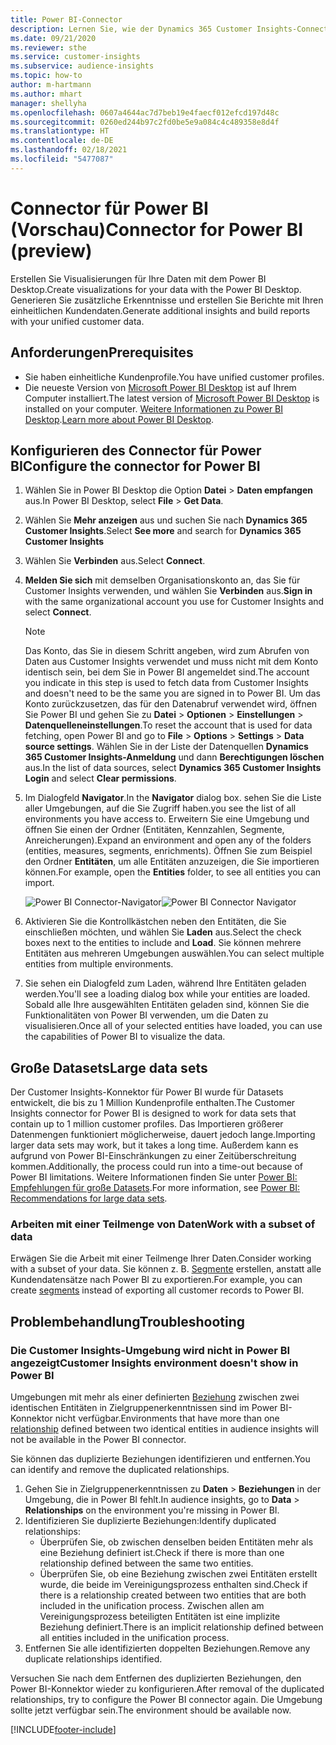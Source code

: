```yaml
---
title: Power BI-Connector
description: Lernen Sie, wie der Dynamics 365 Customer Insights-Connector in Power BI verwendet wird.
ms.date: 09/21/2020
ms.reviewer: sthe
ms.service: customer-insights
ms.subservice: audience-insights
ms.topic: how-to
author: m-hartmann
ms.author: mhart
manager: shellyha
ms.openlocfilehash: 0607a4644ac7d7beb19e4faecf012efcd197d48c
ms.sourcegitcommit: 0260ed244b97c2fd0be5e9a084c4c489358e8d4f
ms.translationtype: HT
ms.contentlocale: de-DE
ms.lasthandoff: 02/18/2021
ms.locfileid: "5477087"
---
```

# <a name="connector-for-power-bi-preview"></a><span data-ttu-id="161c2-103">Connector für Power BI (Vorschau)</span><span class="sxs-lookup"><span data-stu-id="161c2-103">Connector for Power BI (preview)</span></span>

<span data-ttu-id="161c2-104">Erstellen Sie Visualisierungen für Ihre Daten mit dem Power BI Desktop.</span><span class="sxs-lookup"><span data-stu-id="161c2-104">Create visualizations for your data with the Power BI Desktop.</span></span> <span data-ttu-id="161c2-105">Generieren Sie zusätzliche Erkenntnisse und erstellen Sie Berichte mit Ihren einheitlichen Kundendaten.</span><span class="sxs-lookup"><span data-stu-id="161c2-105">Generate additional insights and build reports with your unified customer data.</span></span>

## <a name="prerequisites"></a><span data-ttu-id="161c2-106">Anforderungen</span><span class="sxs-lookup"><span data-stu-id="161c2-106">Prerequisites</span></span>

- <span data-ttu-id="161c2-107">Sie haben einheitliche Kundenprofile.</span><span class="sxs-lookup"><span data-stu-id="161c2-107">You have unified customer profiles.</span></span>
- <span data-ttu-id="161c2-108">Die neueste Version von [Microsoft Power BI Desktop](https://powerbi.microsoft.com/desktop/) ist auf Ihrem Computer installiert.</span><span class="sxs-lookup"><span data-stu-id="161c2-108">The latest version of [Microsoft Power BI Desktop](https://powerbi.microsoft.com/desktop/) is installed on your computer.</span></span> <span data-ttu-id="161c2-109">[Weitere Informationen zu Power BI Desktop](https://docs.microsoft.com/power-bi/desktop-what-is-desktop).</span><span class="sxs-lookup"><span data-stu-id="161c2-109">[Learn more about Power BI Desktop](https://docs.microsoft.com/power-bi/desktop-what-is-desktop).</span></span>

## <a name="configure-the-connector-for-power-bi"></a><span data-ttu-id="161c2-110">Konfigurieren des Connector für Power BI</span><span class="sxs-lookup"><span data-stu-id="161c2-110">Configure the connector for Power BI</span></span>

1. <span data-ttu-id="161c2-111">Wählen Sie in Power BI Desktop die Option **Datei** > **Daten empfangen** aus.</span><span class="sxs-lookup"><span data-stu-id="161c2-111">In Power BI Desktop, select **File** > **Get Data**.</span></span>

1. <span data-ttu-id="161c2-112">Wählen Sie **Mehr anzeigen** aus und suchen Sie nach **Dynamics 365 Customer Insights**.</span><span class="sxs-lookup"><span data-stu-id="161c2-112">Select **See more** and search for **Dynamics 365 Customer Insights**</span></span>

1. <span data-ttu-id="161c2-113">Wählen Sie **Verbinden** aus.</span><span class="sxs-lookup"><span data-stu-id="161c2-113">Select **Connect**.</span></span>

1. <span data-ttu-id="161c2-114">**Melden Sie sich** mit demselben Organisationskonto an, das Sie für Customer Insights verwenden, und wählen Sie **Verbinden** aus.</span><span class="sxs-lookup"><span data-stu-id="161c2-114">**Sign in** with the same organizational account you use for Customer Insights and select **Connect**.</span></span>
   > [!NOTE]
   > <span data-ttu-id="161c2-115">Das Konto, das Sie in diesem Schritt angeben, wird zum Abrufen von Daten aus Customer Insights verwendet und muss nicht mit dem Konto identisch sein, bei dem Sie in Power BI angemeldet sind.</span><span class="sxs-lookup"><span data-stu-id="161c2-115">The account you indicate in this step is used to fetch data from Customer Insights and doesn't need to be the same you are signed in to Power BI.</span></span> <span data-ttu-id="161c2-116">Um das Konto zurückzusetzen, das für den Datenabruf verwendet wird, öffnen Sie Power BI und gehen Sie zu **Datei** > **Optionen** > **Einstellungen** > **Datenquelleneinstellungen**.</span><span class="sxs-lookup"><span data-stu-id="161c2-116">To reset the account that is used for data fetching, open Power BI and go to **File** > **Options** > **Settings** > **Data source settings**.</span></span> <span data-ttu-id="161c2-117">Wählen Sie in der Liste der Datenquellen **Dynamics 365 Customer Insights-Anmeldung** und dann **Berechtigungen löschen** aus.</span><span class="sxs-lookup"><span data-stu-id="161c2-117">In the list of data sources, select **Dynamics 365 Customer Insights Login** and select **Clear permissions**.</span></span>  

1. <span data-ttu-id="161c2-118">Im Dialogfeld **Navigator**.</span><span class="sxs-lookup"><span data-stu-id="161c2-118">In the **Navigator** dialog box.</span></span> <span data-ttu-id="161c2-119">sehen Sie die Liste aller Umgebungen, auf die Sie Zugriff haben.</span><span class="sxs-lookup"><span data-stu-id="161c2-119">you see the list of all environments you have access to.</span></span> <span data-ttu-id="161c2-120">Erweitern Sie eine Umgebung und öffnen Sie einen der Ordner (Entitäten, Kennzahlen, Segmente, Anreicherungen).</span><span class="sxs-lookup"><span data-stu-id="161c2-120">Expand an environment and open any of the folders (entities, measures, segments, enrichments).</span></span> <span data-ttu-id="161c2-121">Öffnen Sie zum Beispiel den Ordner **Entitäten**, um alle Entitäten anzuzeigen, die Sie importieren können.</span><span class="sxs-lookup"><span data-stu-id="161c2-121">For example, open the **Entities** folder, to see all entities you can import.</span></span>

   <span data-ttu-id="161c2-122">![Power BI Connector-Navigator](media/power-bi-navigator.png "Power BI Connector-Navigator")</span><span class="sxs-lookup"><span data-stu-id="161c2-122">![Power BI Connector Navigator](media/power-bi-navigator.png "Power BI Connector Navigator")</span></span>

1. <span data-ttu-id="161c2-123">Aktivieren Sie die Kontrollkästchen neben den Entitäten, die Sie einschließen möchten, und wählen Sie **Laden** aus.</span><span class="sxs-lookup"><span data-stu-id="161c2-123">Select the check boxes next to the entities to include and **Load**.</span></span> <span data-ttu-id="161c2-124">Sie können mehrere Entitäten aus mehreren Umgebungen auswählen.</span><span class="sxs-lookup"><span data-stu-id="161c2-124">You can select multiple entities from multiple environments.</span></span>

1. <span data-ttu-id="161c2-125">Sie sehen ein Dialogfeld zum Laden, während Ihre Entitäten geladen werden.</span><span class="sxs-lookup"><span data-stu-id="161c2-125">You'll see a loading dialog box while your entities are loaded.</span></span> <span data-ttu-id="161c2-126">Sobald alle Ihre ausgewählten Entitäten geladen sind, können Sie die Funktionalitäten von Power BI verwenden, um die Daten zu visualisieren.</span><span class="sxs-lookup"><span data-stu-id="161c2-126">Once all of your selected entities have loaded, you can use the capabilities of Power BI to visualize the data.</span></span>

## <a name="large-data-sets"></a><span data-ttu-id="161c2-127">Große Datasets</span><span class="sxs-lookup"><span data-stu-id="161c2-127">Large data sets</span></span>

<span data-ttu-id="161c2-128">Der Customer Insights-Konnektor für Power BI wurde für Datasets entwickelt, die bis zu 1 Million Kundenprofile enthalten.</span><span class="sxs-lookup"><span data-stu-id="161c2-128">The Customer Insights connector for Power BI is designed to work for data sets that contain up to 1 million customer profiles.</span></span> <span data-ttu-id="161c2-129">Das Importieren größerer Datenmengen funktioniert möglicherweise, dauert jedoch lange.</span><span class="sxs-lookup"><span data-stu-id="161c2-129">Importing larger data sets may work, but it takes a long time.</span></span> <span data-ttu-id="161c2-130">Außerdem kann es aufgrund von Power BI-Einschränkungen zu einer Zeitüberschreitung kommen.</span><span class="sxs-lookup"><span data-stu-id="161c2-130">Additionally, the process could run into a time-out because of Power BI limitations.</span></span> <span data-ttu-id="161c2-131">Weitere Informationen finden Sie unter [Power BI: Empfehlungen für große Datasets](https://docs.microsoft.com/power-bi/admin/service-premium-what-is#large-datasets).</span><span class="sxs-lookup"><span data-stu-id="161c2-131">For more information, see [Power BI: Recommendations for large data sets](https://docs.microsoft.com/power-bi/admin/service-premium-what-is#large-datasets).</span></span> 

### <a name="work-with-a-subset-of-data"></a><span data-ttu-id="161c2-132">Arbeiten mit einer Teilmenge von Daten</span><span class="sxs-lookup"><span data-stu-id="161c2-132">Work with a subset of data</span></span>

<span data-ttu-id="161c2-133">Erwägen Sie die Arbeit mit einer Teilmenge Ihrer Daten.</span><span class="sxs-lookup"><span data-stu-id="161c2-133">Consider working with a subset of your data.</span></span> <span data-ttu-id="161c2-134">Sie können z. B. [Segmente](segments.md) erstellen, anstatt alle Kundendatensätze nach Power BI zu exportieren.</span><span class="sxs-lookup"><span data-stu-id="161c2-134">For example, you can create [segments](segments.md) instead of exporting all customer records to Power BI.</span></span>

## <a name="troubleshooting"></a><span data-ttu-id="161c2-135">Problembehandlung</span><span class="sxs-lookup"><span data-stu-id="161c2-135">Troubleshooting</span></span>

### <a name="customer-insights-environment-doesnt-show-in-power-bi"></a><span data-ttu-id="161c2-136">Die Customer Insights-Umgebung wird nicht in Power BI angezeigt</span><span class="sxs-lookup"><span data-stu-id="161c2-136">Customer Insights environment doesn't show in Power BI</span></span>

<span data-ttu-id="161c2-137">Umgebungen mit mehr als einer definierten [Beziehung](relationships.md) zwischen zwei identischen Entitäten in Zielgruppenerkenntnissen sind im Power BI-Konnektor nicht verfügbar.</span><span class="sxs-lookup"><span data-stu-id="161c2-137">Environments that have more than one [relationship](relationships.md) defined between two identical entities in audience insights will not be available in the Power BI connector.</span></span>

<span data-ttu-id="161c2-138">Sie können das duplizierte Beziehungen identifizieren und entfernen.</span><span class="sxs-lookup"><span data-stu-id="161c2-138">You can identify and remove the duplicated relationships.</span></span>

1. <span data-ttu-id="161c2-139">Gehen Sie in Zielgruppenerkenntnissen zu **Daten** > **Beziehungen** in der Umgebung, die in Power BI fehlt.</span><span class="sxs-lookup"><span data-stu-id="161c2-139">In audience insights, go to **Data** > **Relationships** on the environment you're missing in Power BI.</span></span>
2. <span data-ttu-id="161c2-140">Identifizieren Sie duplizierte Beziehungen:</span><span class="sxs-lookup"><span data-stu-id="161c2-140">Identify duplicated relationships:</span></span>
   - <span data-ttu-id="161c2-141">Überprüfen Sie, ob zwischen denselben beiden Entitäten mehr als eine Beziehung definiert ist.</span><span class="sxs-lookup"><span data-stu-id="161c2-141">Check if there is more than one relationship defined between the same two entities.</span></span>
   - <span data-ttu-id="161c2-142">Überprüfen Sie, ob eine Beziehung zwischen zwei Entitäten erstellt wurde, die beide im Vereinigungsprozess enthalten sind.</span><span class="sxs-lookup"><span data-stu-id="161c2-142">Check if there is a relationship created between two entities that are both included in the unification process.</span></span> <span data-ttu-id="161c2-143">Zwischen allen am Vereinigungsprozess beteiligten Entitäten ist eine implizite Beziehung definiert.</span><span class="sxs-lookup"><span data-stu-id="161c2-143">There is an implicit relationship defined between all entities included in the unification process.</span></span>
3. <span data-ttu-id="161c2-144">Entfernen Sie alle identifizierten doppelten Beziehungen.</span><span class="sxs-lookup"><span data-stu-id="161c2-144">Remove any duplicate relationships identified.</span></span>

<span data-ttu-id="161c2-145">Versuchen Sie nach dem Entfernen des duplizierten Beziehungen, den Power BI-Konnektor wieder zu konfigurieren.</span><span class="sxs-lookup"><span data-stu-id="161c2-145">After removal of the duplicated relationships, try to configure the Power BI connector again.</span></span> <span data-ttu-id="161c2-146">Die Umgebung sollte jetzt verfügbar sein.</span><span class="sxs-lookup"><span data-stu-id="161c2-146">The environment should be available now.</span></span>

[!INCLUDE[footer-include](../includes/footer-banner.md)]

